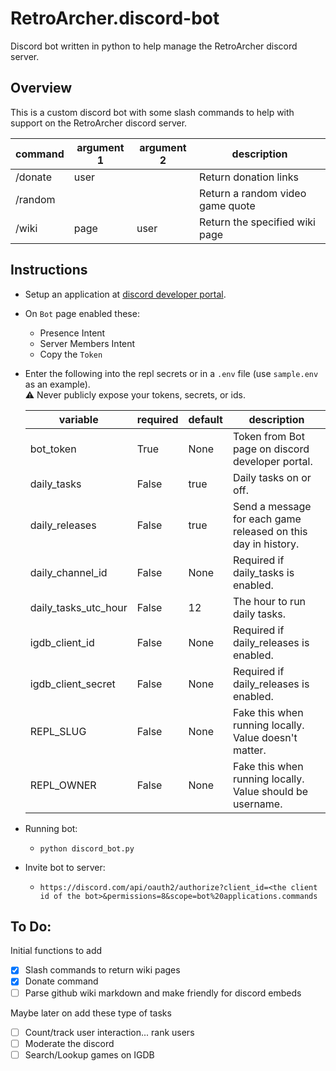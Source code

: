 # RetroArcher.discord-bot
Discord bot written in python to help manage the RetroArcher discord server.


## Overview
This is a custom discord bot with some slash commands to help with support on the RetroArcher discord server.

| command | argument 1 | argument 2 | description                      |
| ------- | ---------- | ---------- | -------------------------------- |
| /donate | user       |            | Return donation links            |
| /random |            |            | Return a random video game quote |
| /wiki   | page       | user       | Return the specified wiki page   |



## Instructions
* Setup an application at [discord developer portal](https://discord.com/developers/applications).
* On `Bot` page enabled these:
  * Presence Intent
  * Server Members Intent
  * Copy the `Token`
* Enter the following into the repl secrets or in a `.env` file (use `sample.env` as an example).  
  :warning: Never publicly expose your tokens, secrets, or ids.

  | variable             | required | default | description                                                   |
  | -------------------- | -------- | ------- | ------------------------------------------------------------- |
  | bot_token            | True     | None    | Token from Bot page on discord developer portal.              |
  | daily_tasks          | False    | true    | Daily tasks on or off.                                        |
  | daily_releases       | False    | true    | Send a message for each game released on this day in history. |
  | daily_channel_id     | False    | None    | Required if daily_tasks is enabled.                           |
  | daily_tasks_utc_hour | False    | 12      | The hour to run daily tasks.                                  |
  | igdb_client_id       | False    | None    | Required if daily_releases is enabled.                        |
  | igdb_client_secret   | False    | None    | Required if daily_releases is enabled.                        |
  | REPL_SLUG            | False    | None    | Fake this when running locally. Value doesn't matter.         |
  | REPL_OWNER           | False    | None    | Fake this when running locally. Value should be username.     |

* Running bot:
  * `python discord_bot.py`
* Invite bot to server:
  * `https://discord.com/api/oauth2/authorize?client_id=<the client id of the bot>&permissions=8&scope=bot%20applications.commands`


## To Do:
Initial functions to add
- [x] Slash commands to return wiki pages
- [x] Donate command
- [ ] Parse github wiki markdown and make friendly for discord embeds

Maybe later on add these type of tasks
- [ ] Count/track user interaction... rank users
- [ ] Moderate the discord
- [ ] Search/Lookup games on IGDB
